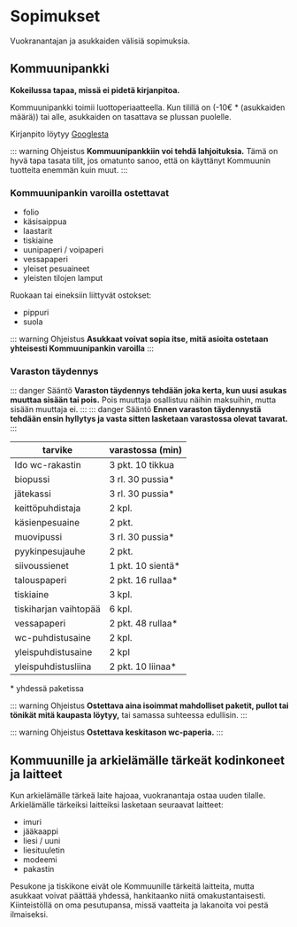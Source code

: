 # Sopimukset

Vuokranantajan ja asukkaiden välisiä sopimuksia.

## Kommuunipankki

**Kokeilussa tapaa, missä ei pidetä kirjanpitoa.**

Kommuunipankki toimii luottoperiaatteella. Kun tilillä on (-10€ * (asukkaiden määrä)) tai alle, asukkaiden on tasattava se plussan puolelle.

Kirjanpito löytyy [Googlesta](https://docs.google.com/spreadsheets/d/1ENhYNFARda3AuRoAyU0aiXNOS3dr70M4JPPfkL_pwBw/edit?usp=sharing)

::: warning Ohjeistus
**Kommuunipankkiin voi tehdä lahjoituksia.** Tämä on hyvä tapa tasata tilit, jos omatunto sanoo, että on käyttänyt Kommuunin tuotteita enemmän kuin muut.
:::

### Kommuunipankin varoilla ostettavat
  - folio
  - käsisaippua
  - laastarit
  - tiskiaine
  - uunipaperi / voipaperi
  - vessapaperi
  - yleiset pesuaineet
  - yleisten tilojen lamput

Ruokaan tai eineksiin liittyvät ostokset:

  - pippuri
  - suola

::: warning Ohjeistus
**Asukkaat voivat sopia itse, mitä asioita ostetaan yhteisesti Kommuunipankin varoilla**
:::

### Varaston täydennys

::: danger Sääntö
**Varaston täydennys tehdään joka kerta, kun uusi asukas muuttaa sisään tai pois.** Pois muuttaja osallistuu näihin maksuihin, mutta sisään muuttaja ei.
:::
::: danger Sääntö
**Ennen varaston täydennystä tehdään ensin hyllytys ja vasta sitten lasketaan varastossa olevat tavarat.**
:::

| tarvike               | varastossa (min)  |
|-----------------------|-------------------|
| Ido wc-rakastin       | 3 pkt. 10 tikkua  |
| biopussi              | 3 rl. 30 pussia*  |
| jätekassi             | 3 rl. 30 pussia*  |
| keittöpuhdistaja      | 2 kpl.            |
| käsienpesuaine        | 2 pkt.            |
| muovipussi            | 3 rl. 30 pussia*  |
| pyykinpesujauhe       | 2 pkt.            |
| siivoussienet         | 1 pkt. 10 sientä* |
| talouspaperi          | 2 pkt. 16 rullaa* |
| tiskiaine             | 3 kpl.            |
| tiskiharjan vaihtopää | 6 kpl.            |
| vessapaperi           | 2 pkt. 48 rullaa* |
| wc-puhdistusaine      | 2 kpl.            |
| yleispuhdistusaine    | 2 kpl             |
| yleispuhdistusliina   | 2 pkt. 10 liinaa* |

\* yhdessä paketissa

::: warning Ohjeistus
**Ostettava aina isoimmat mahdolliset paketit, pullot tai tönikät mitä kaupasta löytyy,** tai samassa suhteessa edullisin.
:::

::: warning Ohjeistus
**Ostettava keskitason wc-paperia.**
:::

## Kommuunille ja arkielämälle tärkeät kodinkoneet ja laitteet

Kun arkielämälle tärkeä laite hajoaa, vuokranantaja ostaa uuden tilalle. Arkielämälle tärkeiksi laitteiksi lasketaan seuraavat laitteet:

  - imuri
  - jääkaappi
  - liesi / uuni
  - liesituuletin
  - modeemi
  - pakastin

Pesukone ja tiskikone eivät ole Kommuunille tärkeitä laitteita, mutta asukkaat voivat päättää yhdessä, hankitaanko niitä omakustantaisesti. Kiinteistöllä on oma pesutupansa, missä vaatteita ja lakanoita voi pestä ilmaiseksi.
